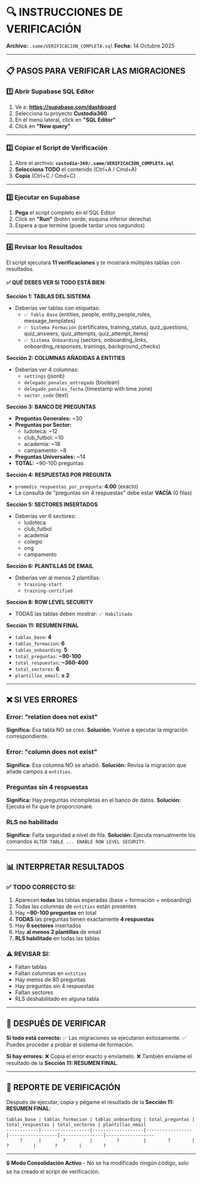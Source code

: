 # 🔍 INSTRUCCIONES DE VERIFICACIÓN

**Archivo:** `.same/VERIFICACION_COMPLETA.sql`
**Fecha:** 14 Octubre 2025

---

## 📋 PASOS PARA VERIFICAR LAS MIGRACIONES

### 1️⃣ Abrir Supabase SQL Editor

1. Ve a: **https://supabase.com/dashboard**
2. Selecciona tu proyecto **Custodia360**
3. En el menú lateral, click en **"SQL Editor"**
4. Click en **"New query"**

---

### 2️⃣ Copiar el Script de Verificación

1. Abre el archivo: **`custodia-360/.same/VERIFICACION_COMPLETA.sql`**
2. **Selecciona TODO** el contenido (Ctrl+A / Cmd+A)
3. **Copia** (Ctrl+C / Cmd+C)

---

### 3️⃣ Ejecutar en Supabase

1. **Pega** el script completo en el SQL Editor
2. Click en **"Run"** (botón verde, esquina inferior derecha)
3. Espera a que termine (puede tardar unos segundos)

---

### 4️⃣ Revisar los Resultados

El script ejecutará **11 verificaciones** y te mostrará múltiples tablas con resultados.

#### ✅ QUÉ DEBES VER SI TODO ESTÁ BIEN:

**Sección 1: TABLAS DEL SISTEMA**
- Deberías ver tablas con etiquetas:
  - `✅ Tabla Base` (entities, people, entity_people_roles, message_templates)
  - `✅ Sistema Formación` (certificates, training_status, quiz_questions, quiz_answers, quiz_attempts, quiz_attempt_items)
  - `✅ Sistema Onboarding` (sectors, onboarding_links, onboarding_responses, trainings, background_checks)

**Sección 2: COLUMNAS AÑADIDAS A ENTITIES**
- Deberías ver 4 columnas:
  - `settings` (jsonb)
  - `delegado_penales_entregado` (boolean)
  - `delegado_penales_fecha` (timestamp with time zone)
  - `sector_code` (text)

**Sección 3: BANCO DE PREGUNTAS**
- **Preguntas Generales:** ~30
- **Preguntas por Sector:**
  - ludoteca: ~12
  - club_futbol: ~10
  - academia: ~18
  - campamento: ~8
- **Preguntas Universales:** ~14
- **TOTAL:** ~90-100 preguntas

**Sección 4: RESPUESTAS POR PREGUNTA**
- `promedio_respuestas_por_pregunta`: **4.00** (exacto)
- La consulta de "preguntas sin 4 respuestas" debe estar **VACÍA** (0 filas)

**Sección 5: SECTORES INSERTADOS**
- Deberías ver 6 sectores:
  - ludoteca
  - club_futbol
  - academia
  - colegio
  - ong
  - campamento

**Sección 6: PLANTILLAS DE EMAIL**
- Deberías ver al menos 2 plantillas:
  - `training-start`
  - `training-certified`

**Sección 8: ROW LEVEL SECURITY**
- TODAS las tablas deben mostrar: `✅ Habilitado`

**Sección 11: RESUMEN FINAL**
- `tablas_base`: **4**
- `tablas_formacion`: **6**
- `tablas_onboarding`: **5**
- `total_preguntas`: **~90-100**
- `total_respuestas`: **~360-400**
- `total_sectores`: **6**
- `plantillas_email`: **≥ 2**

---

## ❌ SI VES ERRORES

### Error: "relation does not exist"
**Significa:** Esa tabla NO se creó.
**Solución:** Vuelve a ejecutar la migración correspondiente.

### Error: "column does not exist"
**Significa:** Esa columna NO se añadió.
**Solución:** Revisa la migración que añade campos a `entities`.

### Preguntas sin 4 respuestas
**Significa:** Hay preguntas incompletas en el banco de datos.
**Solución:** Ejecuta el fix que te proporcionaré.

### RLS no habilitado
**Significa:** Falta seguridad a nivel de fila.
**Solución:** Ejecuta manualmente los comandos `ALTER TABLE ... ENABLE ROW LEVEL SECURITY`.

---

## 📊 INTERPRETAR RESULTADOS

### ✅ TODO CORRECTO SI:
1. Aparecen **todas** las tablas esperadas (base + formación + onboarding)
2. Todas las columnas de `entities` están presentes
3. Hay **~90-100 preguntas** en total
4. **TODAS** las preguntas tienen exactamente **4 respuestas**
5. Hay **6 sectores** insertados
6. Hay **al menos 2 plantillas** de email
7. **RLS habilitado** en todas las tablas

### ⚠️ REVISAR SI:
- Faltan tablas
- Faltan columnas en `entities`
- Hay menos de 80 preguntas
- Hay preguntas sin 4 respuestas
- Faltan sectores
- RLS deshabilitado en alguna tabla

---

## 🎯 DESPUÉS DE VERIFICAR

**Si todo está correcto:**
✅ Las migraciones se ejecutaron exitosamente.
✅ Puedes proceder a probar el sistema de formación.

**Si hay errores:**
❌ Copia el error exacto y envíamelo.
❌ También envíame el resultado de la **Sección 11: RESUMEN FINAL**.

---

## 📝 REPORTE DE VERIFICACIÓN

Después de ejecutar, copia y pégame el resultado de la **Sección 11: RESUMEN FINAL**:

```
tablas_base | tablas_formacion | tablas_onboarding | total_preguntas | total_respuestas | total_sectores | plantillas_email
------------|------------------|-------------------|-----------------|------------------|----------------|------------------
     ?      |        ?         |         ?         |        ?        |        ?         |       ?        |        ?
```

---

🔒 **Modo Consolidación Activo** - No se ha modificado ningún código, solo se ha creado el script de verificación.
